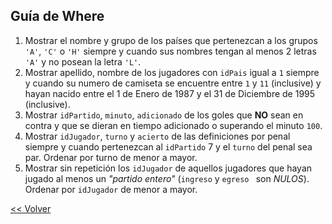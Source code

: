 ## Guía de Where

1. Mostrar el nombre y grupo de los países que pertenezcan a los grupos `'A'`, `'C'` o `'H'` siempre y cuando sus nombres tengan al menos 2 letras `'A'` y no posean la letra `'L'`.
1. Mostrar apellido, nombre de los jugadores con `idPais` igual a `1` siempre y cuando su numero de camiseta se encuentre entre `1` y `11` (inclusive) y hayan nacido entre el 1 de Enero de 1987 y el 31 de Diciembre de 1995 (inclusive).
1. Mostrar `idPartido`, `minuto`, `adicionado` de los goles que **NO** sean en contra y que se dieran en tiempo adicionado o superando el minuto `100`.
1. Mostrar `idJugador`, `turno` y `acierto` de las definiciones por penal siempre y cuando pertenezcan al `idPartido` 7 y el `turno` del penal sea par. Ordenar por turno de menor a mayor.
1. Mostrar sin repetición los `idJugador` de aquellos jugadores que hayan jugado al menos un _"partido entero"_ (`ingreso` y `egreso ` son _NULOS_). Ordenar por `idJugador` de menor a mayor.

[<< Volver](README.md)